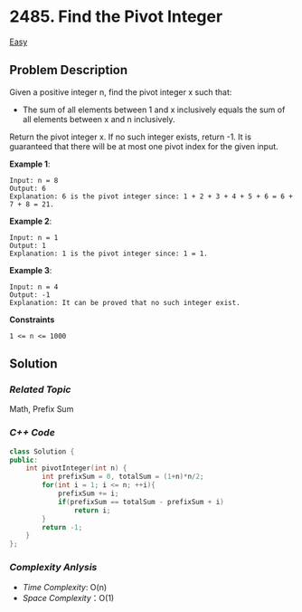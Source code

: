 # 2485. Find the Pivot Integer
[Easy](https://leetcode.com/problems/find-the-pivot-integer/description/)

## Problem Description

Given a positive integer n, find the pivot integer x such that:

  - The sum of all elements between 1 and x inclusively equals the sum of all elements between x and n inclusively.

Return the pivot integer x. If no such integer exists, return -1. It is guaranteed that there will be at most one pivot index for the given input.

**Example 1**:
```
Input: n = 8
Output: 6
Explanation: 6 is the pivot integer since: 1 + 2 + 3 + 4 + 5 + 6 = 6 + 7 + 8 = 21.
```
**Example 2**:
```
Input: n = 1
Output: 1
Explanation: 1 is the pivot integer since: 1 = 1.
```
**Example 3**:
```
Input: n = 4
Output: -1
Explanation: It can be proved that no such integer exist.
```

**Constraints**
```
1 <= n <= 1000
```

## Solution

### _Related Topic_
   Math, Prefix Sum

### _C++ Code_
```cpp
class Solution {
public:
    int pivotInteger(int n) {
        int prefixSum = 0, totalSum = (1+n)*n/2;
        for(int i = 1; i <= n; ++i){
            prefixSum += i;
            if(prefixSum == totalSum - prefixSum + i)
                return i;
        }
        return -1;
    }
};
```

### _Complexity Anlysis_
- _Time Complexity_: O(n)
- _Space Complexity_：O(1)
